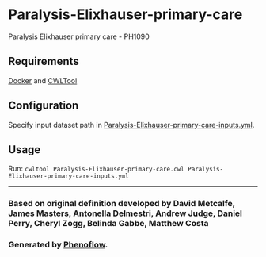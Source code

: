 # Paralysis-Elixhauser-primary-care

Paralysis Elixhauser primary care - PH1090

## Requirements

[Docker](https://docs.docker.com/install/) and [CWLTool](https://github.com/common-workflow-language/cwltool#install)

## Configuration

Specify input dataset path in [Paralysis-Elixhauser-primary-care-inputs.yml](Paralysis-Elixhauser-primary-care-inputs.yml).

## Usage

Run: `cwltool Paralysis-Elixhauser-primary-care.cwl Paralysis-Elixhauser-primary-care-inputs.yml`

***

### Based on original definition developed by David Metcalfe, James Masters, Antonella Delmestri, Andrew Judge, Daniel Perry, Cheryl Zogg, Belinda Gabbe, Matthew Costa
### Generated by [Phenoflow](https://kclhi.org/phenoflow).
